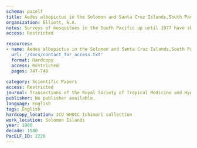 ```yaml
---
schema: pacelf
title: Aedes albopictus in the Solomon and Santa Cruz Islands,South Pacific
organization: Elliott, S.A.
notes: Surveys of mosquitoes in the South Pacific up until 1977 have shown the presence of Aedes albopictus only as far east as Papua New Guinea. During the visit to the Solomon Islands in 1978 to collect members of the Aedes (Stegomyia) scutellaris complex, Ae. albopictus was found in large numbers on Guadalcanal and was also present in the Santa Cruz Islands. This species has been incriminated as a vector of dengue haemorrhagic fever.
access: Restricted

resources:
- name: Aedes albopictus in the Solomon and Santa Cruz Islands,South Pacific
  url: '/docs/contact_for_access.txt'
  format: Hardcopy
  access: Restricted
  pages: 747-748
 
category: Scientific Papers
access: Restricted
journal: Transactions of the Royal Society of Tropical Medicine and Hygiene
publisher: No publisher available. 
language: English 
tags: English 
hardcopy_location: JCU WHOCC Ichimori collection
work_location: Solomon Islands
year: 1980
decade: 1980
PacELF_ID: 2220
---
```

